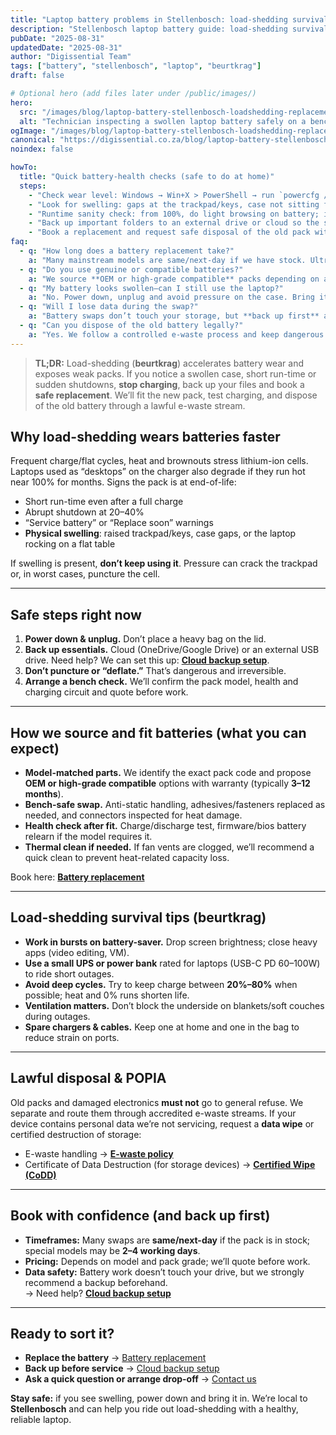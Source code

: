 ```yaml
---
title: "Laptop battery problems in Stellenbosch: load-shedding survival & safe replacements"
description: "Stellenbosch laptop battery guide: load-shedding survival, swelling warning signs, safe replacements, data backup before service, and lawful disposal."
pubDate: "2025-08-31"
updatedDate: "2025-08-31"
author: "Digissential Team"
tags: ["battery", "stellenbosch", "laptop", "beurtkrag"]
draft: false

# Optional hero (add files later under /public/images/)
hero:
  src: "/images/blog/laptop-battery-stellenbosch-loadshedding-replacements/hero.webp"
  alt: "Technician inspecting a swollen laptop battery safely on a bench in Stellenbosch"
ogImage: "/images/blog/laptop-battery-stellenbosch-loadshedding-replacements/og-1200x630.jpg"
canonical: "https://digissential.co.za/blog/laptop-battery-stellenbosch-loadshedding-replacements/"
noindex: false

howTo:
  title: "Quick battery-health checks (safe to do at home)"
  steps:
    - "Check wear level: Windows → Win+X > PowerShell → run `powercfg /batteryreport`; on macOS → Option-click the battery icon or System Settings > Battery and review ‘Maximum Capacity’."
    - "Look for swelling: gaps at the trackpad/keys, case not sitting flat, creaking when you press the palm rest. **Power down and stop charging** if you suspect swelling."
    - "Runtime sanity check: from 100%, do light browsing on battery; if it drops >20% in 15 minutes, capacity is likely degraded."
    - "Back up important folders to an external drive or cloud so the swap is smooth."
    - "Book a replacement and request safe disposal of the old pack with a certificate if required."
faq:
  - q: "How long does a battery replacement take?"
    a: "Many mainstream models are same/next-day if we have stock. Ultrabooks/Mac top-case assemblies take longer (parts dependent). We’ll confirm at check-in."
  - q: "Do you use genuine or compatible batteries?"
    a: "We source **OEM or high-grade compatible** packs depending on availability and your budget. We’ll advise cycle life expectations and provide supplier warranty."
  - q: "My battery looks swollen—can I still use the laptop?"
    a: "No. Power down, unplug and avoid pressure on the case. Bring it in promptly. Swollen lithium-ion cells can damage the trackpad/keyboard and pose a fire risk."
  - q: "Will I lose data during the swap?"
    a: "Battery swaps don’t touch your storage, but **back up first** as a best practice. If you need help, book a cloud or external backup setup."
  - q: "Can you dispose of the old battery legally?"
    a: "Yes. We follow a controlled e-waste process and keep dangerous goods separate. See our [E-waste policy](/legal/ewaste-disposal/)."
---
```


> **TL;DR:** Load-shedding (**beurtkrag**) accelerates battery wear and exposes weak packs. If you notice a swollen case, short run-time or sudden shutdowns, **stop charging**, back up your files and book a **safe replacement**. We’ll fit the new pack, test charging, and dispose of the old battery through a lawful e-waste stream.

## Why load-shedding wears batteries faster

Frequent charge/flat cycles, heat and brownouts stress lithium-ion cells. Laptops used as “desktops” on the charger also degrade if they run hot near 100% for months. Signs the pack is at end-of-life:

- Short run-time even after a full charge  
- Abrupt shutdown at 20–40%  
- “Service battery” or “Replace soon” warnings  
- **Physical swelling**: raised trackpad/keys, case gaps, or the laptop rocking on a flat table

If swelling is present, **don’t keep using it**. Pressure can crack the trackpad or, in worst cases, puncture the cell.

---

## Safe steps right now

1. **Power down & unplug.** Don’t place a heavy bag on the lid.  
2. **Back up essentials.** Cloud (OneDrive/Google Drive) or an external USB drive. Need help? We can set this up: **[Cloud backup setup](/services/cloud-backup-setup/)**.  
3. **Don’t puncture or “deflate.”** That’s dangerous and irreversible.  
4. **Arrange a bench check.** We’ll confirm the pack model, health and charging circuit and quote before work.

---

## How we source and fit batteries (what you can expect)

- **Model-matched parts.** We identify the exact pack code and propose **OEM or high-grade compatible** options with warranty (typically **3–12 months**).  
- **Bench-safe swap.** Anti-static handling, adhesives/fasteners replaced as needed, and connectors inspected for heat damage.  
- **Health check after fit.** Charge/discharge test, firmware/bios battery relearn if the model requires it.  
- **Thermal clean if needed.** If fan vents are clogged, we’ll recommend a quick clean to prevent heat-related capacity loss.

Book here: **[Battery replacement](/services/battery-replacement-labour/)**

---

## Load-shedding survival tips (beurtkrag)

- **Work in bursts on battery-saver.** Drop screen brightness; close heavy apps (video editing, VM).  
- **Use a small UPS or power bank** rated for laptops (USB-C PD 60–100W) to ride short outages.  
- **Avoid deep cycles.** Try to keep charge between **20%–80%** when possible; heat and 0% runs shorten life.  
- **Ventilation matters.** Don’t block the underside on blankets/soft couches during outages.  
- **Spare chargers & cables.** Keep one at home and one in the bag to reduce strain on ports.

---

## Lawful disposal & POPIA

Old packs and damaged electronics **must not** go to general refuse. We separate and route them through accredited e-waste streams. If your device contains personal data we’re not servicing, request a **data wipe** or certified destruction of storage:

- E-waste handling → **[E-waste policy](/legal/ewaste-disposal/)**  
- Certificate of Data Destruction (for storage devices) → **[Certified Wipe (CoDD)](/services/data-destruction-certified-wipe/)**

---

## Book with confidence (and back up first)

- **Timeframes:** Many swaps are **same/next-day** if the pack is in stock; special models may be **2–4 working days**.  
- **Pricing:** Depends on model and pack grade; we’ll quote before work.  
- **Data safety:** Battery work doesn’t touch your drive, but we strongly recommend a backup beforehand.  
  → Need help? **[Cloud backup setup](/services/cloud-backup-setup/)**

---

## Ready to sort it?

- **Replace the battery** → [Battery replacement](/services/battery-replacement-labour/)  
- **Back up before service** → [Cloud backup setup](/services/cloud-backup-setup/)  
- **Ask a quick question or arrange drop-off** → [Contact us](/contact/)

**Stay safe:** if you see swelling, power down and bring it in. We’re local to **Stellenbosch** and can help you ride out load-shedding with a healthy, reliable laptop.
